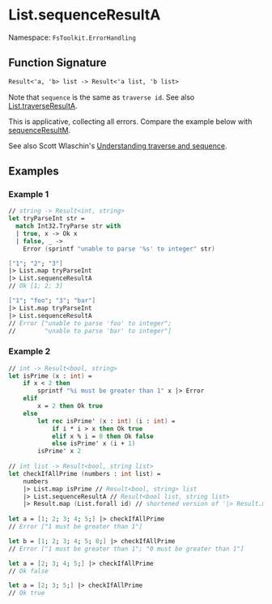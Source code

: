 # List.sequenceResultA

Namespace: `FsToolkit.ErrorHandling`

## Function Signature

```fsharp
Result<'a, 'b> list -> Result<'a list, 'b list>
```

Note that `sequence` is the same as `traverse id`. See also [List.traverseResultA](traverseResultA.md).

This is applicative, collecting all errors. Compare the example below with [sequenceResultM](sequenceResultM.md).

See also Scott Wlaschin's [Understanding traverse and sequence](https://fsharpforfunandprofit.com/posts/elevated-world-4/).

## Examples

### Example 1

```fsharp
// string -> Result<int, string>
let tryParseInt str =
  match Int32.TryParse str with
  | true, x -> Ok x
  | false, _ -> 
    Error (sprintf "unable to parse '%s' to integer" str)

["1"; "2"; "3"]
|> List.map tryParseInt
|> List.sequenceResultA
// Ok [1; 2; 3]

["1"; "foo"; "3"; "bar"]
|> List.map tryParseInt
|> List.sequenceResultA
// Error ["unable to parse 'foo' to integer"; 
//        "unable to parse 'bar' to integer"]
```

### Example 2

```fsharp
// int -> Result<bool, string>
let isPrime (x : int) =
    if x < 2 then 
        sprintf "%i must be greater than 1" x |> Error
    elif 
        x = 2 then Ok true
    else
        let rec isPrime' (x : int) (i : int) =
            if i * i > x then Ok true
            elif x % i = 0 then Ok false
            else isPrime' x (i + 1)
        isPrime' x 2
  
// int list -> Result<bool, string list>      
let checkIfAllPrime (numbers : int list) =
    numbers
    |> List.map isPrime // Result<bool, string> list
    |> List.sequenceResultA // Result<bool list, string list>
    |> Result.map (List.forall id) // shortened version of '|> Result.map (fun boolList -> boolList |> List.forall (fun x -> x = true))
    
let a = [1; 2; 3; 4; 5;] |> checkIfAllPrime
// Error ["1 must be greater than 1"]

let b = [1; 2; 3; 4; 5; 0;] |> checkIfAllPrime
// Error ["1 must be greater than 1"; "0 must be greater than 1"]

let a = [2; 3; 4; 5;] |> checkIfAllPrime
// Ok false

let a = [2; 3; 5;] |> checkIfAllPrime
// Ok true
```

